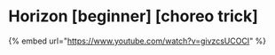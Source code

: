 # Horizon \[beginner] \[choreo trick]

{% embed url="https://www.youtube.com/watch?v=givzcsUCOCI" %}
